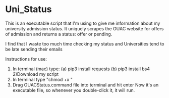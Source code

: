 # Uni_Status
This is an executable script that I'm using to give me information about my university admission status.
It uniquely scrapes the OUAC website for offers of admission and returns a status: offer or pending.

I find that I waste too much time checking my status and Universities tend to be late sending their emails

Instructions for use:
1) In terminal (mac) type:
  (a) pip3 install requests
  (b) pip3 install bs4
2)Download my script
3) In terminal type "chmod +x "
4) Drag OUACStatus.command file into terminal and hit enter
Now it's an executable file, so whenever you double-click it, it will run.
  
